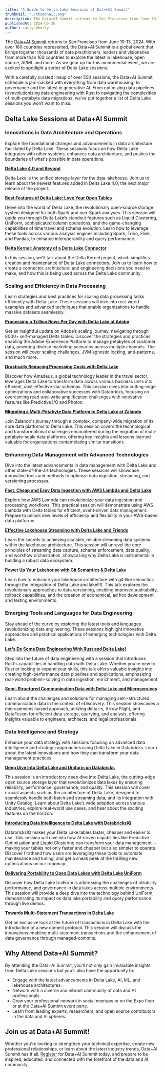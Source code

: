 ```yaml
---
title: "A Guide to Delta Lake Sessions at Data+AI Summit"
thumbnail: "./thumbnail.png"
description: The Data+AI Summit returns to San Francisco from June 10-13, 2024.
publishedAt: 2024-05-30
author: carly-akerly
---
```


The [Data+AI Summit](https://www.databricks.com/dataaisummit) returns to San Francisco from June 10-13, 2024. With over 160 countries represented, the Data+AI Summit is a global event that brings together thousands of data practitioners, leaders and visionaries from more than 160 countries to explore the latest in lakehouse, open source, AI/ML and more. As we gear up for this monumental event, we are excited to spotlight a series of Delta Lake sessions.

With a carefully curated lineup of over 500 sessions, the Data+AI Summit schedule is jam-packed with everything from data warehousing, to governance and the latest in generative AI. From optimizing data pipelines to revolutionizing data engineering with Rust to navigating the complexities of multi-petabyte data migrations, we’ve put together a list of Delta Lake sessions you won’t want to miss.

## Delta Lake Sessions at Data+AI Summit

### Innovations in Data Architecture and Operations

Explore the foundational changes and advancements in data architecture facilitated by Delta Lake. These sessions focus on how Delta Lake integrates with other systems, enhances data architecture, and pushes the boundaries of what's possible in data operations.

**[Delta Lake 4.0 and Beyond](https://www.databricks.com/dataaisummit/session/delta-lake-40-and-beyond)**

Delta Lake is the unified storage layer for the data lakehouse. Join us to learn about the newest features added in Delta Lake 4.0, the next major release of the project.

**[Best Features of Delta Lake: Love Your Open Tables](https://www.databricks.com/dataaisummit/session/best-features-delta-lake-love-your-open-tables)**

Delve into the world of Delta Lake, the revolutionary open-source storage system designed for both Spark and non-Spark analyses. This session will guide you through Delta Lake’s standout features such as Liquid Clustering, UniForm, sophisticated column operations, and the game-changing capabilities of time travel and schema evolution. Learn how to leverage these tools across various analysis engines including Spark, Trino, Flink, and Pandas, to enhance interoperability and query performance.

**[Delta Kernel: Anatomy of a Delta Lake Connector](https://www.databricks.com/dataaisummit/session/delta-kernel-anatomy-delta-lake-connector)**

In this session, we'll talk about the Delta Kernel project, which simplifies creation and maintenance of Delta Lake connectors. Join us to learn how to create a connector, architectural and engineering decisions you need to make, and how this is being used across the Delta Lake community.

### Scaling and Efficiency in Data Processing

Learn strategies and best practices for scaling data processing tasks efficiently with Delta Lake. These sessions will dive into real-world examples and advanced techniques that enable organizations to handle massive datasets seamlessly.

**[Processing a Trillion Rows Per Day with Delta Lake at Adobe](https://www.databricks.com/dataaisummit/session/processing-trillion-rows-day-delta-lake-adobe)**

Get an insightful update on Adobe’s scaling journey, navigating through 8000+ self-managed Delta tables. Discover the strategies and practices enabling the Adobe Experience Platform to manage petabytes of customer data, powering diverse marketing scenarios across multiple channels. The session will cover scaling challenges, JVM agnostic locking, anti-patterns, and much more.

**[Drastically Reducing Processing Costs with Delta Lake](https://www.databricks.com/dataaisummit/session/drastically-reducing-processing-costs-delta-lake)**

Discover how Amadeus, a global technology leader in the travel sector, leverages Delta Lake to transform data across various business units into efficient, cost-effective star schemas. This session dives into cutting-edge optimizations and collaborative successes with Databricks, focusing on overcoming read-and-write amplification challenges with innovative features like Predictive I/O and Photon.

**[Migrating a Multi-Petabyte Data Platform to Delta Lake at Zalando](https://www.databricks.com/dataaisummit/session/migrating-multi-petabyte-data-platform-delta-lake-zalando)**

Join Zalando's journey through a complex, company-wide migration of its core data platforms to Delta Lake. This session covers the technological and transformational challenges encountered during the migration of multi-petabyte-scale data platforms, offering key insights and lessons learned valuable for organizations contemplating similar transitions.

### Enhancing Data Management with Advanced Technologies

Dive into the latest advancements in data management with Delta Lake and other state-of-the-art technologies. These sessions will showcase innovative tools and methods to optimize data ingestion, streaming, and versioning processes.

**[Fast, Cheap and Easy Data Ingestion with AWS Lambda and Delta Lake](https://www.databricks.com/dataaisummit/session/fast-cheap-and-easy-data-ingestion-aws-lambda-and-delta-lake)**

Explore how AWS Lambda can revolutionize your data ingestion and processing workflows. This practical session will demonstrate using AWS Lambda with Delta tables for efficient, event-driven data management. Prepare to unlock new levels of efficiency and flexibility in your AWS-based data platforms.

**[Effective Lakehouse Streaming with Delta Lake and Friends](https://www.databricks.com/dataaisummit/session/effective-lakehouse-streaming-delta-lake-and-friends)**

Learn the secrets to achieving scalable, reliable streaming data systems within the lakehouse architecture. This session will unravel the core principles of streaming data capture, schema enforcement, data quality, and workflow orchestration, showcasing why Delta Lake is instrumental in building a robust data ecosystem.

**[Power Up Your Lakehouse with Git Semantics & Delta Lake](https://www.databricks.com/dataaisummit/session/power-your-lakehouse-git-semantics-delta-lake)**

Learn how to enhance your lakehouse architecture with git-like semantics through the integration of Delta Lake and lakeFS. This talk explores the revolutionary approaches to data versioning, enabling improved auditability, rollback capabilities, and the creation of economical, ad hoc development and testing environments.

### Emerging Tools and Languages for Data Engineering

Stay ahead of the curve by exploring the latest tools and languages revolutionizing data engineering. These sessions highlight innovative approaches and practical applications of emerging technologies with Delta Lake.

**[Let's Do Some Data Engineering With Rust and Delta Lake!](https://www.databricks.com/dataaisummit/session/lets-do-some-data-engineering-rust-and-delta-lake)**

Step into the future of data engineering with a session that introduces Rust's capabilities in handling data with Delta Lake. Whether you're new to Rust or looking to expand your skills, this talk offers valuable insights into creating high-performance data pipelines and applications, emphasizing real-world problem-solving in data ingestion, enrichment, and management.

**[Semi-Structured Communication Data with Delta Lake and Microservices](https://www.databricks.com/dataaisummit/session/semi-structured-communication-data-delta-lake-and-microservices)**

Learn about the challenges and solutions for managing semi-structured communication data in the context of eDiscovery. This session showcases a microservices-based approach, utilizing delta-rs, Arrow Flight, and DataFusion for efficient data storage, querying, and analysis, offering insights valuable to engineers, architects, and legal professionals.

### Data Intelligence and Strategy

Enhance your data strategy with sessions focusing on advanced data intelligence and strategic approaches using Delta Lake in Databricks. Learn about the latest innovations and how they can transform your data management practices.

**[Deep Dive Into Delta Lake and Uniform on Databricks](https://www.databricks.com/dataaisummit/session/deep-dive-delta-lake-and-uniform-databricks)**

This session is an introductory deep dive into Delta Lake, the cutting-edge open source storage layer that revolutionizes data lakes by ensuring reliability, performance, governance, and quality. This session will cover crucial aspects such as the architecture of Delta Lake, designed to seamlessly handle both batch and streaming data, and its integration with Unity Catalog. Learn about Delta Lake’s wide adoption across various industries, explore real-world use cases, and hear about the exciting features on the horizon.

**[Introducing Data Intelligence to Delta Lake with DatabricksIQ](https://www.databricks.com/dataaisummit/session/introducing-data-intelligence-delta-lake-databricksiq)**

DatabricksIQ makes your Delta Lake tables faster, cheaper and easier to use. This session will dive into how AI-driven capabilities like Predictive Optimization and Liquid Clustering can transform your data management — making your tables not only faster and cheaper but also simpler to operate. Discover firsthand how users are leveraging these tools to automate maintenance and tuning, and get a sneak peek at the thrilling new optimizations on our roadmap.

**[Delivering Portability to Open Data Lakes with Delta Lake UniForm](https://www.databricks.com/dataaisummit/session/delivering-portability-open-data-lakes-delta-lake-uniform)**

Discover how Delta Lake UniForm is addressing the challenges of reliability, performance, and governance in data lakes across multiple environments. This session will provide a deep dive into the technology behind UniForm, demonstrating its impact on data lake portability and query performance through live demos.

**[Towards Multi-Statement Transactions in Delta Lake](https://www.databricks.com/dataaisummit/session/towards-multi-statement-transactions-delta-lake)**

Get an exclusive look at the future of transactions in Delta Lake with the introduction of a new commit protocol. This session will discuss the innovations enabling multi-statement transactions and the enhancement of data governance through managed-commits.

## Why Attend Data+AI Summit?

By attending the Data+AI Summit, you'll not only gain invaluable insights from Delta Lake sessions but you’ll also have the opportunity to:

- Engage with the latest advancements in Delta Lake, AI, ML, and lakehouse architectures.
- Network with a diverse and vibrant community of data and AI professionals.
- Grow your professional network in social meetups or on the Expo floor or at the Data+AI Summit event party.
- Learn from leading experts, researchers, and open source contributors in the data and AI spheres.

## Join us at Data+AI Summit!

Whether you're looking to strengthen your technical expertise, create new professional relationships, or learn about the latest industry trends, Data+AI Summit has it all. [Register](https://dataaisummit.databricks.com/flow/db/dais2024/landing/page/home) for Data+AI Summit today, and prepare to be inspired, educated, and connected with the forefront of the data and AI community.
